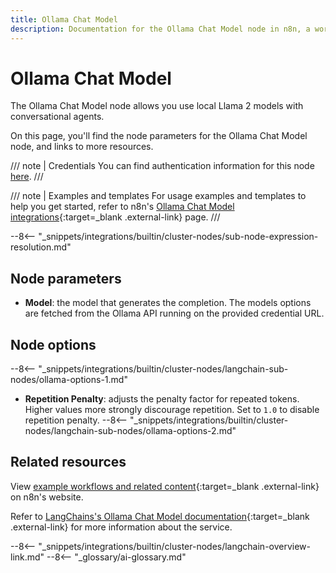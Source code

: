 ```yaml
---
title: Ollama Chat Model
description: Documentation for the Ollama Chat Model node in n8n, a workflow automation platform. Includes details of operations and configuration, and links to examples and credentials information.
---
```


# Ollama Chat Model

The Ollama Chat Model node allows you use local Llama 2 models with conversational agents.

On this page, you'll find the node parameters for the Ollama Chat Model node, and links to more resources.

/// note | Credentials
You can find authentication information for this node [here](/integrations/builtin/credentials/ollama/).
///

/// note | Examples and templates
For usage examples and templates to help you get started, refer to n8n's [Ollama Chat Model integrations](https://n8n.io/integrations/ollama-chat-model/){:target=_blank .external-link} page.
///	

--8<-- "_snippets/integrations/builtin/cluster-nodes/sub-node-expression-resolution.md"

## Node parameters

* **Model**: the model that generates the completion. The models options are fetched from the Ollama API running on the provided credential URL.

## Node options

--8<-- "_snippets/integrations/builtin/cluster-nodes/langchain-sub-nodes/ollama-options-1.md"
* **Repetition Penalty**: adjusts the penalty factor for repeated tokens. Higher values more strongly discourage repetition. Set to `1.0` to disable repetition penalty.
--8<-- "_snippets/integrations/builtin/cluster-nodes/langchain-sub-nodes/ollama-options-2.md"



## Related resources

View [example workflows and related content](https://n8n.io/integrations/openai-model/){:target=_blank .external-link} on n8n's website.

Refer to [LangChains's Ollama Chat Model documentation](https://js.langchain.com/docs/modules/model_io/models/chat/integrations/ollama){:target=_blank .external-link} for more information about the service.

--8<-- "_snippets/integrations/builtin/cluster-nodes/langchain-overview-link.md"
--8<-- "_glossary/ai-glossary.md"
